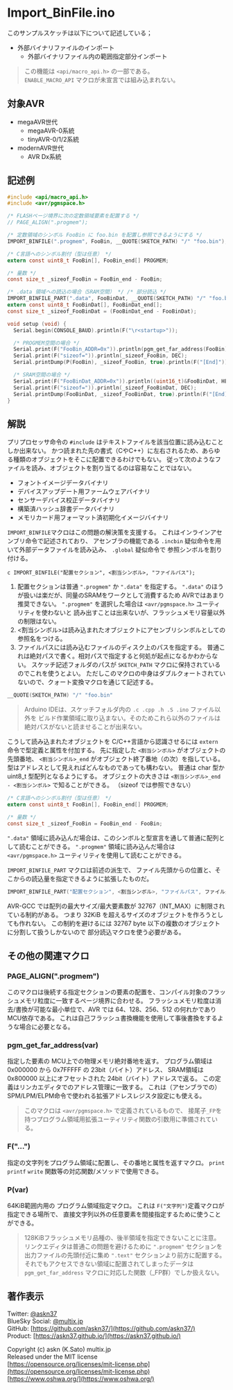 # Import_BinFile.ino

このサンプルスケッチは以下について記述している；

- 外部バイナリファイルのインポート
  - 外部バイナリファイル内の範囲指定部分インポート

> この機能は `<api/macro_api.h>` の一部である。\
> `ENABLE_MACRO_API` マクロが未宣言では組み込まれない。

## 対象AVR

- megaAVR世代
  - megaAVR-0系統
  - tinyAVR-0/1/2系統
- modernAVR世代
  - AVR Dx系統

## 記述例

```c
#include <api/macro_api.h>
#include <avr/pgmspace.h>

/* FLASHページ境界に次の定数領域要素を配置する */
// PAGE_ALIGN(".progmem");

/* 定数領域のシンボル FooBin に foo.bin を配置し参照できるようにする */
IMPORT_BINFILE(".progmem", FooBin, __QUOTE(SKETCH_PATH) "/" "foo.bin");

/* C言語へのシンボル割付（型は任意） */
extern const uint8_t FooBin[], FooBin_end[] PROGMEM;

/* 量数 */
const size_t _sizeof_FooBin = FooBin_end - FooBin;

/* .data 領域への読込の場合（SRAM空間） */ /* 部分読込 */
IMPORT_BINFILE_PART(".data", FooBinDat, __QUOTE(SKETCH_PATH) "/" "foo.bin", 0x2c, 0x30);
extern const uint8_t FooBinDat[], FooBinDat_end[];
const size_t _sizeof_FooBinDat = (FooBinDat_end - FooBinDat);

void setup (void) {
  Serial.begin(CONSOLE_BAUD).println(F("\r<startup>"));

  /* PROGMEM空間の場合 */
  Serial.print(F("FooBin_ADDR=0x")).println(pgm_get_far_address(FooBin), HEX);
  Serial.print(F("sizeof=")).println(_sizeof_FooBin, DEC);
  Serial.printDump(P(FooBin), _sizeof_FooBin, true).println(F("[End]"));

  /* SRAM空間の場合 */
  Serial.print(F("FooBinDat_ADDR=0x")).println((uint16_t)&FooBinDat, HEX);
  Serial.print(F("sizeof=")).println(_sizeof_FooBinDat, DEC);
  Serial.printDump(FooBinDat, _sizeof_FooBinDat, true).println(F("[End]"));
}
```

## 解説

プリプロセッサ命令の `#include` はテキストファイルを該当位置に読み込むことしか出来ない。
かつ読まれた先の書式（CやC++）に左右されるため、あらゆる種類のオブジェクトをそこに配置できるわけでもない。
従って次のようなファイルを読み、オブジェクトを割り当てるのは容易なことではない。

- フォントイメージデータバイナリ
- デバイスアップデート用ファームウェアバイナリ
- センサーデバイス校正データバイナリ
- 構築済ハッシュ辞書データバイナリ
- メモリカード用フォーマット済初期化イメージバイナリ

`IMPORT_BINFILE`マクロはこの問題の解決策を支援する。
これはインラインアセンブリ命令で記述されており、
アセンブラの機能である `.incbin` 疑似命令を用いて外部データファイルを読み込み、
`.global` 疑似命令で 参照シンボルを割り付ける。

`c
IMPORT_BINFILE("配置セクション", <割当シンボル>, "ファイルパス");
`

1. 配置セクションは普通 `".progmem"` か `".data"` を指定する。
`".data"` のほうが扱いは楽だが、同量のSRAMをワークとして消費するため AVRではあまり推奨できない。
`".progmem"` を選択した場合は `<avr/pgmspace.h>` ユーティリティを使わないと
読み出すことは出来ないが、フラッシュメモリ容量以外の制限はない。
2. <割当シンボル>は読み込まれたオブジェクトにアセンブリシンボルとしての参照名をつける。
3. ファイルパスには読み込むファイルのディスク上のパスを指定する。
普通これは絶対パスで書く。相対パスで指定すると何処が起点になるかわからない。
スケッチ記述フォルダのパスが `SKETCH_PATH` マクロに保持されているのでこれを使うとよい。
ただしこのマクロの中身はダブルクォートされていないので、クォート変換マクロを通じて記述する。

```c
__QUOTE(SKETCH_PATH) "/" "foo.bin"
```

> Arduino IDEは、スケッチフォルダ内の `.c .cpp .h .S .ino` ファイル以外を
ビルド作業領域に取り込まない。そのためこれら以外のファイルは絶対パスがないと読ませることが出来ない。

こうして読み込まれたオブジェクトを C/C++言語から認識させるには
`extern` 命令で型定義と属性を付加する。
先に指定した `<割当シンボル>` がオブジェクトの先頭番地、
`<割当シンボル>_end` がオブジェクト終了番地（の次）を指している。
型はアドレスとして見えればどんなものであっても構わない。
普通は char 型か uint8_t 型配列となるようにする。
オブジェクトの大きさは `<割当シンボル>_end - <割当シンボル>` で知ることができる。
（sizeof では参照できない）

```c
/* C言語へのシンボル割付（型は任意） */
extern const uint8_t FooBin[], FooBin_end[] PROGMEM;

/* 量数 */
const size_t _sizeof_FooBin = FooBin_end - FooBin;
```

`".data"` 領域に読み込んだ場合は、このシンボルと型宣言を通して普通に配列として読むことができる。
`".progmem"` 領域に読み込んだ場合は `<avr/pgmspace.h>` ユーティリティを使用して読むことができる。

`IMPORT_BINFILE_PART` マクロは前述の派生で、
ファイル先頭からの位置と、そこからの読込量を指定できるように拡張したものだ。

```c
IMPORT_BINFILE_PART("配置セクション", <割当シンボル>, "ファイルパス", ファイル先頭から読み飛ばすオフセットバイト量, そこから読み込むバイト量);
```

AVR-GCC では配列の最大サイズ/最大要素数が 32767（INT_MAX）に制限されている制約がある。
つまり 32KiB を超えるサイズのオブジェクトを作ろうとしても作れない。
この制約を避けるには 32767 byte 以下の複数のオブジェクトに分割して扱うしかないので
部分読込マクロを使う必要がある。

## その他の関連マクロ

### PAGE_ALIGN(".progmem")

このマクロは後続する指定セクションの要素の配置を、コンパイル対象のフラッシュメモリ粒度に一致するページ境界に合わせる。
フラッシュメモリ粒度は消去/書換が可能な最小単位で、AVR では 64、128、256、512 の何れかであり MCU依存である。
これは自己フラッシュ書換機能を使用して事後書換をするような場合に必要となる。

### pgm_get_far_address(var)

指定した要素の MCU上での物理メモリ絶対番地を返す。
プログラム領域は 0x000000 から 0x7FFFFF の 23bit（バイト）アドレス、
SRAM領域は 0x800000 以上にオフセットされた 24bit（バイト）アドレスで返る。
この定義はリンカエディタでのアドレス管理に一致する。
これは（アセンブラでの）SPM/LPM/ELPM命令で使われる拡張アドレスレジスタ設定にも使える。

> このマクロは `<avr/pgmspace.h>` で定義されているもので、
接尾子`_FP`を持つプログラム領域用拡張ユーティリティ関数の引数用に準備されている。

### F("...")

指定の文字列をプログラム領域に配置し、その番地と属性を返すマクロ。
`print` `printf` `write` 関数等の対応関数/メソッドで使用できる。

### P(var)

64KiB範囲内用の プログラム領域指定マクロ。
これは `F("文字列")`定義マクロが指定できる場所で、
直接文字列以外の任意要素を間接指定するために使うことができる。

> 128KiBフラッシュメモリ品種の、後半領域を指定できないことに注意。
リンクエディタは普通この問題を避けるために `".progmem"` セクションを
出力ファイルの先頭付近に集め `".text"` セクションより前方に配置する。
それでもアクセスできない領域に配置されてしまったデータは
`pgm_get_far_address` マクロに対応した関数（_FP群）でしか扱えない。

## 著作表示

Twitter: [@askn37](https://twitter.com/askn37) \
BlueSky Social: [@multix.jp](https://bsky.app/profile/multix.jp) \
GitHub: [https://github.com/askn37/](https://github.com/askn37/) \
Product: [https://askn37.github.io/](https://askn37.github.io/)

Copyright (c) askn (K.Sato) multix.jp \
Released under the MIT license \
[https://opensource.org/licenses/mit-license.php](https://opensource.org/licenses/mit-license.php) \
[https://www.oshwa.org/](https://www.oshwa.org/)
